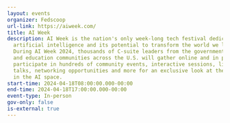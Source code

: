 ```yaml
---
layout: events
organizer: Fedscoop
url-link: https://aiweek.com/
title: AI Week
description: AI Week is the nation's only week-long tech festival dedicated to
  artificial intelligence and its potential to transform the world we live in.
  During AI Week 2024, thousands of C-suite leaders from the government, tech
  and education communities across the U.S. will gather online and in person to
  participate in hundreds of community events, interactive sessions, lightning
  talks, networking opportunities and more for an exclusive look at the latest
  in the AI space.
start-time: 2024-04-18T08:00:00.000-00:00
end-time: 2024-04-18T17:00:00.000-00:00
event-type: In-person
gov-only: false
is-external: true
---
```

